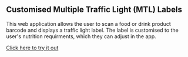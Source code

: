 ## Customised Multiple Traffic Light (MTL) Labels
This web application allows the user to scan a food or drink product barcode and displays a traffic light label. The label is customised to the user's nutrition requirments, which they can adjust in the app.

[Click here to try it out](https://digital-food-labels-service-x5b2osf37q-ew.a.run.app/)
